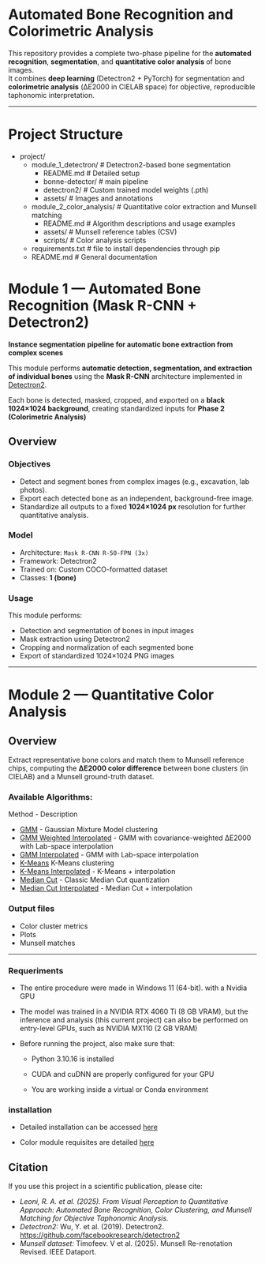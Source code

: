 # Automated Bone Recognition and Colorimetric Analysis

This repository provides a complete two-phase pipeline for the **automated recognition**, **segmentation**, and **quantitative color analysis** of bone images.  
It combines **deep learning** (Detectron2 + PyTorch) for segmentation and **colorimetric analysis** (ΔE2000 in CIELAB space) for objective, reproducible taphonomic interpretation.

---

# Project Structure

- project/
  - module_1_detectron/ # Detectron2-based bone segmentation
    - README.md # Detailed setup
    - bonne-detector/ # main pipeline
    - detectron2/ # Custom trained model weights (.pth)
    - assets/ # Images and annotations
  - module_2_color_analysis/ # Quantitative color extraction and Munsell matching
    - README.md # Algorithm descriptions and usage examples
    - assets/ # Munsell reference tables (CSV)
    - scripts/ # Color analysis scripts
  - requirements.txt # file to install dependencies through pip
  - README.md # General documentation


# Module 1 — Automated Bone Recognition (Mask R-CNN + Detectron2)

 **Instance segmentation pipeline for automatic bone extraction from complex scenes**

 This module performs **automatic detection, segmentation, and extraction of individual bones** using the **Mask R-CNN** architecture implemented in [Detectron2](https://github.com/facebookresearch/detectron2).

 Each bone is detected, masked, cropped, and exported on a **black 1024×1024 background**, creating standardized inputs for **Phase 2 (Colorimetric Analysis)**

 ## Overview

 ### **Objectives**
 - Detect and segment bones from complex images (e.g., excavation, lab photos).  
 - Export each detected bone as an independent, background-free image.  
 - Standardize all outputs to a fixed **1024×1024 px** resolution for further quantitative analysis.

 ### **Model**
 - Architecture: `Mask R-CNN R-50-FPN (3x)`  
 - Framework: Detectron2  
 - Trained on: Custom COCO-formatted dataset  
 - Classes: **1 (bone)**  

 ### **Usage**

 This module performs:

 - Detection and segmentation of bones in input images
 - Mask extraction using Detectron2
 - Cropping and normalization of each segmented bone
 - Export of standardized 1024×1024 PNG images

---
# Module 2 — Quantitative Color Analysis

 ## Overview 
 
 Extract representative bone colors and match them to Munsell reference chips, computing the **ΔE2000 color difference** between bone clusters (in CIELAB) and a Munsell ground-truth dataset.

 ### **Available Algorithms:**

Method - Description

 - [GMM](color-detector/scripts/gmm/README.md) - Gaussian Mixture Model clustering 
 - [GMM Weighted Interpolated](color-detector/scripts/gmm-weighted-interpolated/README.md) - GMM with covariance-weighted ΔE2000 with Lab-space interpolation 
 - [GMM Interpolated](color-detector/scripts/gmm-interpolated/README.md) - GMM with Lab-space interpolation 
 - [K-Means](color-detector/scripts/k-means/README.md) K-Means clustering 
 - [K-Means Interpolated](color-detector/scripts/k-means-interpolated/README.md) - K-Means + interpolation 
 - [Median Cut](color-detector/scripts/median-cut/README.md) - Classic Median Cut quantization 
 - [Median Cut Interpolated](color-detector/scripts/median-cut-interpolated/README.md) - Median Cut + interpolation 

 ### **Output files**

 - Color cluster metrics 
 - Plots 
 - Munsell matches

---
 ### **Requeriments**

 - The entire procedure were made in Windows 11 (64-bit). with a Nvidia GPU

 - The model was trained in a NVIDIA RTX 4060 Ti (8 GB VRAM), but the inference and analysis (this current project) can also be performed on entry-level GPUs, such as NVIDIA MX110 (2 GB VRAM)

 - Before running the project, also make sure that:

   - Python 3.10.16 is installed

   - CUDA and cuDNN are properly configured for your GPU

   - You are working inside a virtual or Conda environment
   

  ### **installation**

 - Detailed installation can be accessed [here](bone-detector/README.MD)

 - Color module requisites are detailed [here](color-detector/README.MD)

  ## Citation

 If you use this project in a scientific publication, please cite:

 - *Leoni, R. A. et al. (2025). From Visual Perception to Quantitative Approach: Automated Bone Recognition, Color Clustering, and Munsell Matching for Objective Taphonomic Analysis.*  
- *Detectron2:* Wu, Y. et al. (2019). Detectron2. https://github.com/facebookresearch/detectron2  
- *Munsell dataset:* Timofeev. V et al. (2025). Munsell Re-renotation Revised. IEEE Dataport.



